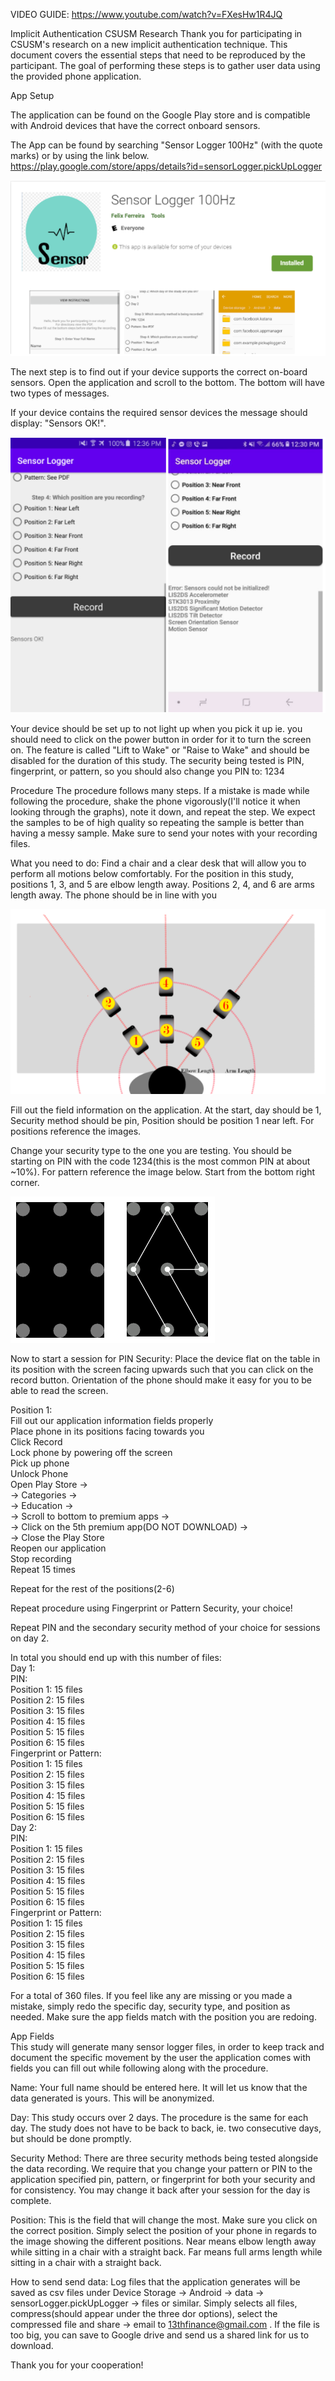 
VIDEO GUIDE: https://www.youtube.com/watch?v=FXesHw1R4JQ

Implicit Authentication CSUSM Research
Thank you for participating in CSUSM's research on a new implicit authentication technique. This document covers the essential steps that need to be reproduced by the participant. The goal of performing these steps is to gather user data using the provided phone application.

App Setup

The application can be found on the Google Play store and is compatible with Android devices that have the correct onboard sensors. 

The App can be found by searching "Sensor Logger 100Hz" (with the quote marks) or by using the link below. 
https://play.google.com/store/apps/details?id=sensorLogger.pickUpLogger

![image](appViewExample.PNG)


The next step is to find out if your device supports the correct on-board sensors.
Open the application and scroll to the bottom. The bottom will have two types of messages.

If your device contains the required sensor devices the message should display: "Sensors OK!". 

![image](appViewExample2.PNG)


Your device should be set up to not light up when you pick it up ie. you should need to click on the power button in order for it to turn the screen on. The feature is called "Lift to Wake" or "Raise to Wake" and should be disabled for the duration of this study. The security being tested is PIN, fingerprint, or pattern, so you should also change you PIN to: 1234


Procedure
The procedure follows many steps. If a mistake is made while following the procedure, shake the phone vigorously(I'll notice it when looking through the graphs),  note it down, and repeat the step. We expect the samples to be of high quality so repeating the sample is better than having a messy sample. Make sure to send your notes with your recording files.

What you need to do:
Find a chair and a clear desk that will allow you to perform all motions below comfortably. For the position in this study, positions 1, 3, and 5 are elbow length away. Positions 2, 4, and 6 are arms length away. The phone should be in line with you

![image](procedureSetup.PNG)


Fill out the field information on the application. 
At the start, day should be 1, Security method should be pin, Position should be position 1 near left. For positions reference the images.


Change your security type to the one you are testing. You should be starting on PIN with the code 1234(this is the most common PIN at about ~10%). For pattern reference the image below. Start from the bottom right corner.

![image](swipe.PNG)


Now to start a session for PIN Security:
Place the device flat on the table in its position with the screen facing upwards such that you can click on the record button. Orientation of the phone should make it easy for you to be able to read the screen.



Position 1:  
Fill out our application information fields properly  
Place phone in its positions facing towards you  
Click Record  
Lock phone by powering off the screen  
Pick up phone  
Unlock Phone  
Open Play Store ->  
	-> Categories ->  
	-> Education ->   
	-> Scroll to bottom to premium apps ->   
	-> Click on the 5th premium app(DO NOT DOWNLOAD) ->   
	-> Close the Play Store  
Reopen our application  
Stop recording  
Repeat 15 times  
  
  
Repeat for the rest of the positions(2-6)  
  
  
Repeat procedure using Fingerprint or Pattern Security, your choice!  
  
  
Repeat PIN and the secondary security method of your choice for sessions
on day 2.  
  
In total you should end up with this number of files:  
Day 1:  
	PIN:  
		Position 1: 15 files  
		Position 2: 15 files  
		Position 3: 15 files  
		Position 4: 15 files  
		Position 5: 15 files  
		Position 6: 15 files  
	Fingerprint or Pattern:  
		Position 1: 15 files  
		Position 2: 15 files  
		Position 3: 15 files  
		Position 4: 15 files  
		Position 5: 15 files  
		Position 6: 15 files  
Day 2:  
	PIN:  
		Position 1: 15 files  
		Position 2: 15 files  
		Position 3: 15 files  
		Position 4: 15 files  
		Position 5: 15 files  
		Position 6: 15 files  
	Fingerprint or Pattern:  
		Position 1: 15 files  
		Position 2: 15 files  
		Position 3: 15 files  
		Position 4: 15 files  
		Position 5: 15 files  
		Position 6: 15 files  
  
  For a total of 360 files. If you feel like any are missing or you made a mistake, simply redo the specific day, security type, and position as needed. Make sure the app fields match with the position you are redoing.  
  
  
  
App Fields  
This study will generate many sensor logger files, in order to keep track and document the specific movement by the user the application comes with fields you can fill out while following along with the procedure.  
  
Name: Your full name should be entered here. It will let us know that the data generated is yours. This will be anonymized.  
  
Day: This study occurs over 2 days. The procedure is the same for each day. The study does not have to be back to back, ie. two consecutive days, but should be done promptly.  
  
Security Method: There are three security methods being tested alongside the data recording. We require that you change your pattern or PIN to the application specified pin, pattern, or fingerprint for both your security and for consistency. You may change it back after your session for the day is complete.  
  
Position: This is the field that will change the most. Make sure you click on the correct position. Simply select the position of your phone in regards to the image showing the different positions. Near means elbow length away while sitting in a chair with a straight back. Far means full arms length while sitting in a chair with a straight back.   
  
How to send send data:
Log files that the application generates will be saved as csv files under Device Storage -> Android -> data -> sensorLogger.pickUpLogger -> files or similar. Simply selects all files, compress(should appear under the three dor options), select the compressed file and share -> email to 13thfinance@gmail.com . If the file is too big, you can save to Google drive and send us a shared link for us to download.  
  
Thank you for your cooperation!  


